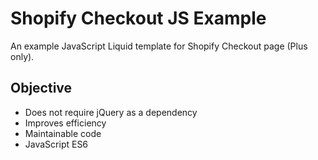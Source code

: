 # Shopify Checkout JS Example

An example JavaScript Liquid template for Shopify Checkout page (Plus only).

## Objective

- Does not require jQuery as a dependency
- Improves efficiency
- Maintainable code
- JavaScript ES6
